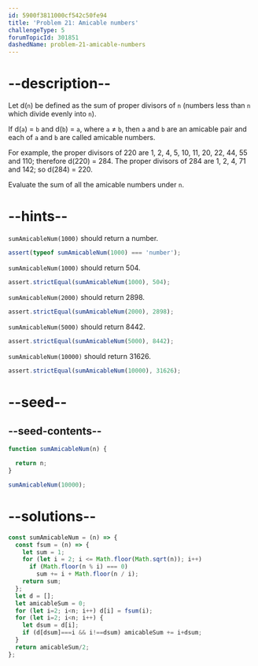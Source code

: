 ```yaml
---
id: 5900f3811000cf542c50fe94
title: 'Problem 21: Amicable numbers'
challengeType: 5
forumTopicId: 301851
dashedName: problem-21-amicable-numbers
---
```


# --description--

Let d(`n`) be defined as the sum of proper divisors of `n` (numbers less than `n` which divide evenly into `n`).

If d(`a`) = `b` and d(`b`) = `a`, where `a` ≠ `b`, then `a` and `b` are an amicable pair and each of `a` and `b` are called amicable numbers.

For example, the proper divisors of 220 are 1, 2, 4, 5, 10, 11, 20, 22, 44, 55 and 110; therefore d(220) = 284. The proper divisors of 284 are 1, 2, 4, 71 and 142; so d(284) = 220.

Evaluate the sum of all the amicable numbers under `n`.

# --hints--

`sumAmicableNum(1000)` should return a number.

```js
assert(typeof sumAmicableNum(1000) === 'number');
```

`sumAmicableNum(1000)` should return 504.

```js
assert.strictEqual(sumAmicableNum(1000), 504);
```

`sumAmicableNum(2000)` should return 2898.

```js
assert.strictEqual(sumAmicableNum(2000), 2898);
```

`sumAmicableNum(5000)` should return 8442.

```js
assert.strictEqual(sumAmicableNum(5000), 8442);
```

`sumAmicableNum(10000)` should return 31626.

```js
assert.strictEqual(sumAmicableNum(10000), 31626);
```

# --seed--

## --seed-contents--

```js
function sumAmicableNum(n) {

  return n;
}

sumAmicableNum(10000);
```

# --solutions--

```js
const sumAmicableNum = (n) => {
  const fsum = (n) => {
    let sum = 1;
    for (let i = 2; i <= Math.floor(Math.sqrt(n)); i++)
      if (Math.floor(n % i) === 0)
        sum += i + Math.floor(n / i);
    return sum;
  };
  let d = [];
  let amicableSum = 0;
  for (let i=2; i<n; i++) d[i] = fsum(i);
  for (let i=2; i<n; i++) {
    let dsum = d[i];
    if (d[dsum]===i && i!==dsum) amicableSum += i+dsum;
  }
  return amicableSum/2;
};
```
